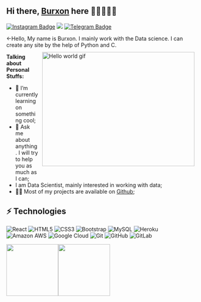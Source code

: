## Hi there, [Burxon](https://t.me/burxoncoder1/) here 👋🏼👨🏻‍💻

[![Instagram Badge](https://img.shields.io/badge/-buranbaev_life-purple?style=flat&logo=instagram&logoColor=white&link=https://instagram.com/_jessicaalim/)](https://instagram.com/buranbaev_life)
[![](https://img.shields.io/badge/-@burxoncoder1-%23181717?style=flat-square&logo=github)](https://github.com/burxoncoder1)
[![Telegram Badge](https://img.shields.io/badge/-@burxoncoder1-0088CC?style=flat&logo=Telegram&logoColor=white)](https://t.me/burxoncoder1 "Contact on Telegram")

<-Hello, My name is Burxon.  I mainly work with the Data science. I can create any site by the help of Python and C.
<img style="margin:10px" align="right" alt="Hello world gif" src="https://camo.githubusercontent.com/e20822b4282c07ffd010cd05f855a6561d3b62358ca9e607e4901288dd748fcb/68747470733a2f2f63646e2e6472696262626c652e636f6d2f75736572732f323133313939332f73637265656e73686f74732f343934383733362f74686f75676874776f726b732d6769665f6472696262626c652e676966" height="300" width="400" />

**Talking about Personal Stuffs:**

- 🔭 I’m currently learning on something cool;
- 💬 Ask me about anything. I will try to help you as much as I can;
- I am Data Scientist, mainly interested in working with data;
- 👨‍💻 Most of my projects are available on <a href="https://github.com/burxoncoder1">Github</a>;


## ⚡ Technologies

![React](https://img.shields.io/badge/-React-black?style=flat-square&logo=react)
![HTML5](https://img.shields.io/badge/-HTML5-E34F26?style=flat-square&logo=html5&logoColor=white)
![CSS3](https://img.shields.io/badge/-CSS3-1572B6?style=flat-square&logo=css3)
![Bootstrap](https://img.shields.io/badge/-Bootstrap-563D7C?style=flat-square&logo=bootstrap)
![MySQL](https://img.shields.io/badge/-MySQL-black?style=flat-square&logo=mysql)
![Heroku](https://img.shields.io/badge/-Heroku-430098?style=flat-square&logo=heroku)
![Amazon AWS](https://img.shields.io/badge/Amazon%20AWS-232F3E?style=flat-square&logo=amazon-aws)
![Google Cloud](https://img.shields.io/badge/Google%20Cloud-black?style=flat-square&logo=google-cloud)
![Git](https://img.shields.io/badge/-Git-black?style=flat-square&logo=git)
![GitHub](https://img.shields.io/badge/-GitHub-181717?style=flat-square&logo=github)
![GitLab](https://img.shields.io/badge/-GitLab-FCA121?style=flat-square&logo=gitlab)

<a href="https://ali-husanov-portfolo.netlify.app/"><img height="136px" src="https://github-readme-stats.vercel.app/api?username=adamalston&hide_title=true&hide_border=true&show_icons=true&include_all_commits=true&count_private=true&line_height=21&text_color=000&icon_color=000&bg_color=0,ea6161,ffc64d,fffc4d,52fa5a&theme=graywhite" /><img height="136px" src="https://github-readme-stats.vercel.app/api/top-langs/?username=adamalston&hide=html&hide_title=true&hide_border=true&layout=compact&langs_count=6&exclude_repo=comp426,Redventures-Movie-Quotes&text_color=000&icon_color=fff&bg_color=0,52fa5a,4dfcff,c64dff&theme=graywhite" /></a>
